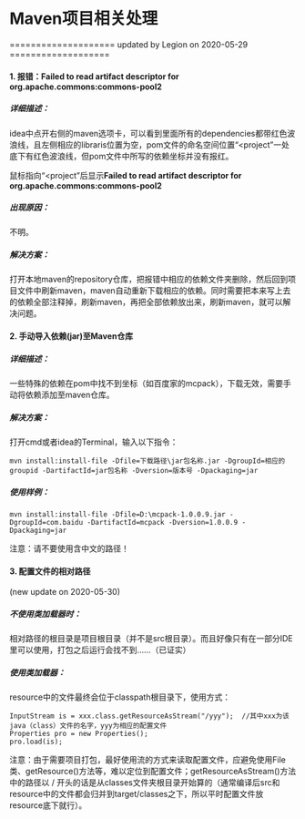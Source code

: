 # Maven项目相关处理

==================== updated by Legion on 2020-05-29 ===================

#### 1. 报错：Failed to read artifact descriptor for org.apache.commons:commons-pool2 ####
##### 详细描述： #####
idea中点开右侧的maven选项卡，可以看到里面所有的dependencies都带红色波浪线，且左侧相应的libraris位置为空，pom文件的命名空间位置“<project”一处底下有红色波浪线，但pom文件中所写的依赖坐标并没有报红。

鼠标指向“<project”后显示**Failed to read artifact descriptor for org.apache.commons:commons-pool2**

##### 出现原因： #####

不明。

##### 解决方案： #####
打开本地maven的repository仓库，把报错中相应的依赖文件夹删除，然后回到项目文件中刷新maven，maven自动重新下载相应的依赖。同时需要把本来写上去的依赖全部注释掉，刷新maven，再把全部依赖放出来，刷新maven，就可以解决问题。



#### 2. 手动导入依赖(jar)至Maven仓库 ####
##### 详细描述： #####
一些特殊的依赖在pom中找不到坐标（如百度家的mcpack），下载无效，需要手动将依赖添加至maven仓库。
##### 解决方案： #####
打开cmd或者idea的Terminal，输入以下指令：

    mvn install:install-file -Dfile=下载路径\jar包名称.jar -DgroupId=相应的groupid -DartifactId=jar包名称 -Dversion=版本号 -Dpackaging=jar
##### 使用样例： #####

    mvn install:install-file -Dfile=D:\mcpack-1.0.0.9.jar -DgroupId=com.baidu -DartifactId=mcpack -Dversion=1.0.0.9 -Dpackaging=jar
注意：请不要使用含中文的路径！




#### 3. 配置文件的相对路径 ####
(new update on 2020-05-30)
##### 不使用类加载器时： #####
相对路径的根目录是项目根目录（并不是src根目录）。而且好像只有在一部分IDE里可以使用，打包之后运行会找不到……（已证实）
##### 使用类加载器： #####
resource中的文件最终会位于classpath根目录下，使用方式：

    InputStream is = xxx.class.getResourceAsStream("/yyy");  //其中xxx为该java（class）文件的名字，yyy为相应的配置文件
    Properties pro = new Properties();
    pro.load(is);

注意：由于需要项目打包，最好使用流的方式来读取配置文件，应避免使用File类、getResource()方法等，难以定位到配置文件；getResourceAsStream()方法中的路径以 / 开头的话是从classes文件夹根目录开始算的（通常编译后src和resource中的文件都会归并到target/classes之下，所以平时配置文件放resource底下就行）。
